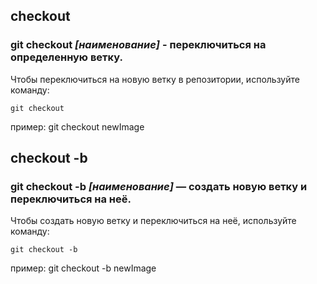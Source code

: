 ## checkout

### **git checkout *[наименование]*** - переключиться на определенную ветку.


Чтобы переключиться на новую ветку в репозитории, используйте команду:
```bash=
git checkout
```
пример:
git checkout newImage

## checkout -b 

### **git checkout -b *[наименование]*** — создать новую ветку и переключиться на неё.

Чтобы создать новую ветку и переключиться на неё, используйте команду:
```bash=
git checkout -b
```

пример:
git checkout -b newImage
